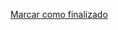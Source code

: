 <a onclick="test()" href="http://147.182.201.108:8080/finish/basic-links" target="_parent" class="btn primary-btn">Marcar como finalizado</a>
